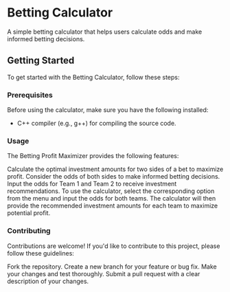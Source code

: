 # Betting Calculator

A simple betting calculator that helps users calculate odds and make informed betting decisions.


## Getting Started

To get started with the Betting Calculator, follow these steps:

### Prerequisites

Before using the calculator, make sure you have the following installed:

- C++ compiler (e.g., g++) for compiling the source code.

### Usage
The Betting Profit Maximizer provides the following features:

Calculate the optimal investment amounts for two sides of a bet to maximize profit.
Consider the odds of both sides to make informed betting decisions.
Input the odds for Team 1 and Team 2 to receive investment recommendations.
To use the calculator, select the corresponding option from the menu and input the odds for both teams. The calculator will then provide the recommended investment amounts for each team to maximize potential profit.

### Contributing
Contributions are welcome! If you'd like to contribute to this project, please follow these guidelines:

Fork the repository.
Create a new branch for your feature or bug fix.
Make your changes and test thoroughly.
Submit a pull request with a clear description of your changes.
